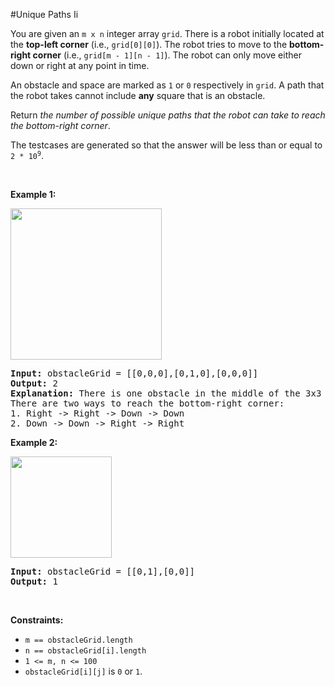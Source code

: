 #Unique Paths Ii
<p>You are given an <code>m x n</code> integer array <code>grid</code>. There is a robot initially located at the <b>top-left corner</b> (i.e., <code>grid[0][0]</code>). The robot tries to move to the <strong>bottom-right corner</strong> (i.e., <code>grid[m - 1][n - 1]</code>). The robot can only move either down or right at any point in time.</p>
<p>An obstacle and space are marked as <code>1</code> or <code>0</code> respectively in <code>grid</code>. A path that the robot takes cannot include <strong>any</strong> square that is an obstacle.</p>
<p>Return <em>the number of possible unique paths that the robot can take to reach the bottom-right corner</em>.</p>
<p>The testcases are generated so that the answer will be less than or equal to <code>2 * 10<sup>9</sup></code>.</p>
<p> </p>
<p><strong class="example">Example 1:</strong></p>
<img alt="" src="https://assets.leetcode.com/uploads/2020/11/04/robot1.jpg" style="width:242px;height:242px"/>
<pre><strong>Input:</strong> obstacleGrid = [[0,0,0],[0,1,0],[0,0,0]]
<strong>Output:</strong> 2
<strong>Explanation:</strong> There is one obstacle in the middle of the 3x3 grid above.
There are two ways to reach the bottom-right corner:
1. Right -&gt; Right -&gt; Down -&gt; Down
2. Down -&gt; Down -&gt; Right -&gt; Right
</pre>
<p><strong class="example">Example 2:</strong></p>
<img alt="" src="https://assets.leetcode.com/uploads/2020/11/04/robot2.jpg" style="width:162px;height:162px"/>
<pre><strong>Input:</strong> obstacleGrid = [[0,1],[0,0]]
<strong>Output:</strong> 1
</pre>
<p> </p>
<p><strong>Constraints:</strong></p>
<ul>
<li><code>m == obstacleGrid.length</code></li>
<li><code>n == obstacleGrid[i].length</code></li>
<li><code>1 &lt;= m, n &lt;= 100</code></li>
<li><code>obstacleGrid[i][j]</code> is <code>0</code> or <code>1</code>.</li>
</ul>
